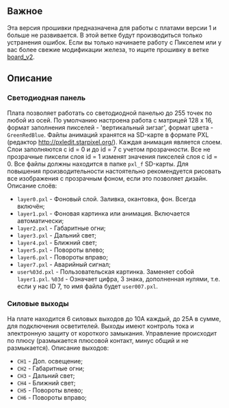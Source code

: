 ## Важное
Эта версия прошивки предназначена для работы с платами версии 1 и больше не развивается. В этой ветке будут производиться только устранения ошибок. Если вы только начинаете работу с Пикселем или у вас более свежие модификации железа, то ищите прошивку в ветке [board_v2](https://github.com/starfactorypixel/SlaveECU_FrontLight/tree/board_v2).


## Описание

### Светодиодная панель
Плата позволяет работать со светодиодной панелью до 255 точек по любой из осей. По умолчанию настроена работа с матрицей 128 х 16, формат заполнения пикселей - 'вертикальный зигзаг', формат цвета -  `GreenRedBlue`. Файлы анимаций хранятся на SD-карте в формате PXL (редактор http://pxledit.starpixel.org/). 
Каждая анимация является слоем. Слои заполняются с id = 0 и до id = 7 с учетом прозрачности. Все не прозрачные пиксели слоя id = 1 изменят значения пикселей слоя с id = 0. Все файлы должны находится в папке `pxl_f` SD-карты. Для повышения производительности настоятельно рекомендуется рисовать все изображения с прозрачным фоном, если это позволяет дизайн.
Описание слоёв:
 * `layer0.pxl` - Фоновый слой. Заливка, окантовка, фон. Всегда включён;
 * `layer1.pxl` - Фоновая картинка или анимация. Включается автоматически;
 * `layer2.pxl` - Габаритные огни;
 * `layer3.pxl` - Дальний свет;
 * `layer4.pxl` - Ближний свет;
 * `layer5.pxl` - Повороты влево;
 * `layer6.pxl` - Повороты вправо;
 * `layer7.pxl` - Аварийный сигнал;
 * `user%03d.pxl` - Пользовательская картинка. Заменяет собой `layer1.pxl`.
`%03d` - Означает цифра, 3 знака, дополненная нулями, т.е. если у нас ID 7, то имя файла будет `user007.pxl`.


### Силовые выходы
На плате находится 6 силовых выходов до 10А каждый, до 25А в сумме, для подключения осветителей. Выходы имеют контроль тока и электронную защиту от короткого замыкания. Управление происходит по плюсу (размыкается плюсовой контакт, минус общий и не размыкается). Описание выходов:
* `CH1` - Доп. освещение;
* `CH2` - Габаритные огни;
* `CH3` - Дальний свет;
* `CH4` - Ближний свет;
* `CH5` - Повороты влево;
* `CH6` - Повороты вправо;

